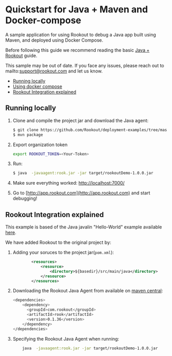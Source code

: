 # Quickstart for Java + Maven and Docker-compose

A sample application for using Rookout to debug a Java app built using Maven, and deployed using Docker Compose.

Before following this guide we recommend reading the basic [Java + Rookout] guide.

This sample may be out of date. If you face any issues, please reach out to mailto:support@rookout.com and let us know.

* [Running locally](#running-locally)
* [Using docker compose](#using-docker-compose)
* [Rookout Integration explained](#rookout-integration-explained)
## Running locally
1. Clone and compile the project jar and download the Java agent:
     ```bash
    $ git clone https://github.com/Rookout/deployment-examples/tree/master/java-maven
    $ mvn package
    ```
2. Export organization token
     ```bash
     export ROOKOUT_TOKEN=<Your-Token>
     ```
3. Run:
    ```bash
    $ java  -javaagent:rook.jar -jar target/rookoutDemo-1.0.0.jar
    ```

4. Make sure everything worked: [http://localhost:7000/](http://localhost:7000/hello)

5. Go to [http://app.rookout.com](http://app.rookout.com) and start debugging! 



## Rookout Integration explained

This example is based of the Java javalin "Hello-World" example available [here].

We have added Rookout to the original project by:
1. Adding your soruces to the project jar(`pom.xml`):
    ```xml
            <resources>
                <resource>
                    <directory>${basedir}/src/main/java</directory>
                </resource>
            </resources>
    ```
    
2. Downloading the Rookout Java Agent from available on [maven central]:
    ```bash
    <dependencies>
        <dependency>
          <groupId>com.rookout</groupId>
          <artifactId>rook</artifactId>
          <version>0.1.36</version>
        </dependency>
    </dependencies>
    ```
3. Specifying the Rookout Java Agent when running:
    ```bash
        java  -javaagent:rook.jar -jar target/rookoutDemo-1.0.0.jar 
    ```

[Java + Rookout]: https://docs.rookout.com/docs/rooks-setup.html
[here]: https://github.com/tipsy/javalin/
[maven central]: https://mvnrepository.com/artifact/com.rookout/rook
